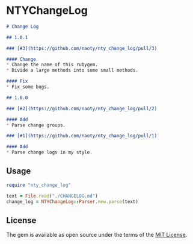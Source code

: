 # NTYChangeLog

```markdown
# Change Log

## 1.0.1

### [#3](https://github.com/naoty/nty_change_log/pull/3)

#### Change
* Change the name of this rubygem.
* Divide a large methods into some small methods.

#### Fix
* Fix some bugs.

## 1.0.0

### [#2](https://github.com/naoty/nty_change_log/pull/2)

#### Add
* Parse change groups.

### [#1](https://github.com/naoty/nty_change_log/pull/1)

#### Add
* Parse change logs in my style.
```

## Usage

```ruby
require "nty_change_log"

text = File.read("./CHANGELOG.md")
change_log = NTYChangeLog::Parser.new.parse(text)
```

## License

The gem is available as open source under the terms of the [MIT License](http://opensource.org/licenses/MIT).


